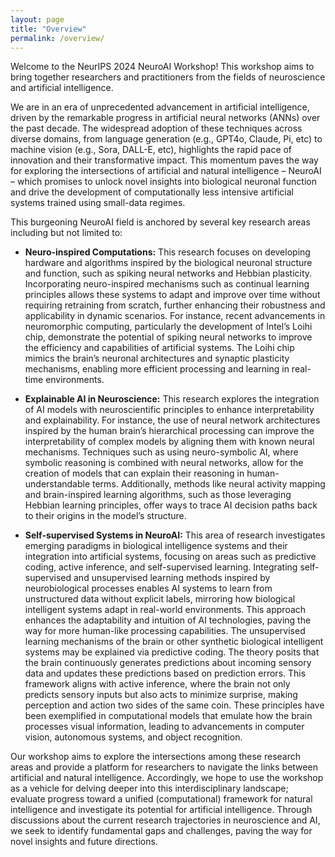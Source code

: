 ```yaml
---
layout: page
title: "Overview"
permalink: /overview/
---
```


<!-- # Overview -->

Welcome to the NeurIPS 2024 NeuroAI Workshop! This workshop aims to bring together researchers and practitioners from the fields of neuroscience and artificial intelligence.

We are in an era of unprecedented advancement in artificial intelligence, driven by the remarkable progress in artificial neural networks (ANNs) over the past decade. The widespread adoption of these techniques across diverse domains, from language generation (e.g., GPT4o, Claude, Pi, etc) to machine vision (e.g., Sora, DALL-E, etc), highlights the rapid pace of innovation and their transformative impact. This momentum paves the way for exploring the intersections of artificial and natural intelligence – NeuroAI – which promises to unlock novel insights into biological neuronal function and drive the development of computationally less intensive artificial systems trained using small-data regimes.

This burgeoning NeuroAI field is anchored by several key research areas including but not limited to:


- **Neuro-inspired Computations:** This research focuses on developing hardware and algorithms inspired by the biological neuronal structure and function, such as spiking neural networks and Hebbian plasticity. Incorporating neuro-inspired mechanisms such as continual learning principles allows these systems to adapt and improve over time without requiring retraining from scratch, further enhancing their robustness and applicability in dynamic scenarios. For instance, recent advancements in neuromorphic computing, particularly the development of Intel’s Loihi chip, demonstrate the potential of spiking neural networks to improve the efficiency and capabilities of artificial systems. The Loihi chip mimics the brain’s neuronal architectures and synaptic plasticity mechanisms, enabling more efficient processing and learning in real-time environments.

- **Explainable AI in Neuroscience:** This research explores the integration of AI models with neuroscientific principles to enhance interpretability and explainability. For instance, the use of neural network architectures inspired by the human brain’s hierarchical processing can improve the interpretability of complex models by aligning them with known neural mechanisms. Techniques such as using neuro-symbolic AI, where symbolic reasoning is combined with neural networks, allow for the creation of models that can explain their reasoning in human-understandable terms. Additionally, methods like neural activity mapping and brain-inspired learning algorithms, such as those leveraging Hebbian learning principles, offer ways to trace AI decision paths back to their origins in the model’s structure.

- **Self-supervised Systems in NeuroAI:** This area of research investigates emerging
paradigms in biological intelligence systems and their integration into artificial systems,
focusing on areas such as predictive coding, active inference, and self-supervised learning.
Integrating self-supervised and unsupervised learning methods inspired by neurobiological processes enables AI systems to learn from unstructured data without explicit labels,
mirroring how biological intelligent systems adapt in real-world environments. This approach enhances the adaptability and intuition of AI technologies,
paving the way for more human-like processing capabilities. The unsupervised learning
mechanisms of the brain or other synthetic biological intelligent systems may be explained
via predictive coding. The theory posits that the brain continuously generates predictions
about incoming sensory data and updates these predictions based on prediction errors.
This framework aligns with active inference, where the brain not only predicts sensory inputs but also acts to minimize surprise, making perception and action two sides of the same
coin. These principles have been exemplified in computational models that emulate
how the brain processes visual information, leading to advancements in computer vision,
autonomous systems, and object recognition.



Our workshop aims to explore the intersections among these research areas and provide a platform for researchers to navigate the links between artificial and natural intelligence. Accordingly, we hope to use the workshop as a vehicle for delving deeper into this interdisciplinary landscape; evaluate progress toward a unified (computational) framework for natural intelligence and investigate its potential for artificial intelligence. Through discussions about the current research trajectories in neuroscience and AI, we seek to identify fundamental gaps and challenges, paving the way for novel insights and future directions.

